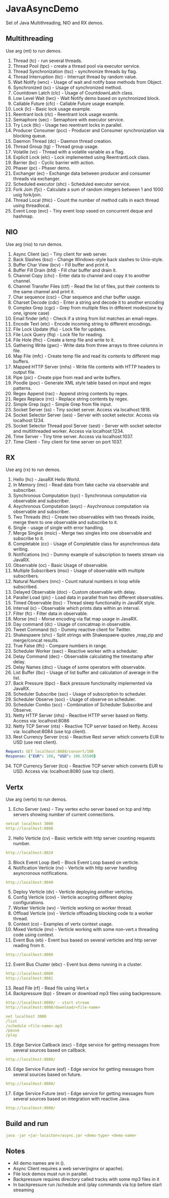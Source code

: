 # JavaAsyncDemo

Set of Java Multithreading, NIO and RX demos.

## Multithreading

Use arg (mt) to run demos.

1. Thread (tc) - run several threads.
2. Thread Pool (tpc) - create a thread pool via executor service. 
3. Thread Synchronization (tsc) - synchronize threads by flag.
4. Thread Interruption (tic) - Interrupt thread by random value.
5. Wait Notify (wnc) - Usage of wait and notify base methods from Object.
6. Synchronized (sc) - Usage of synchronized method.
7. Countdown Latch (clc) - Usage of CountdownLatch class.
8. Low Level Wait (lwc) - Wait Notify demo based on synchronized block.
9. Callable Future (cfc) - Callable Future usage example.
10. Lock (lc) - Basic lock usage example.
11. Reentrant lock (rlc) - Reentrant lock usage examle.
12. Semaphore (sec) - Semaphore with  executor service.
13. Try Lock (tlc) - Usage two reentrant locks in parallel.
14. Producer Consumer (pcc) - Producer and Consumer synchronization via blocking queue.
15. Daemon Thread (dc) - Daemon thread creation.
16. Thread Group (tg) - Thread group usage.
17. Volatile (vc) - Thread with a volatile variable as a flag.
18. Explicit Lock (elc) - Lock implemented using ReentrantLock class.
19. Barrier (bc) - Cyclic barrier with action.
20. Phaser (pc) - Phaser demo.
21. Exchanger (ec) - Exchange data between producer and consumer threads via exchanger.
22. Scheduled executor (shc) - Scheduled executor service.
23. Fork Join (fjc) - Calculate a sum of random integers between 1 and 1000 usig fork/join.
24. Thread Local (thlc) - Count the number of method calls in each thread using threadlocal.
25. Event Loop (evc) - Tiny event loop vased on concurrent deque and hashmap.
## NIO

Use arg (nio) to run demos.

1. Async Client (ac) - Tiny client for web server.
2. Back Slashes (bsc) - Change Windows-style back slashes to Unix-style. 
3. Buffer Char View (bcv) - Fill buffer and print it.
4. Buffer Fill Drain (bfd) - Fill char buffer and drain it.
5. Channel Copy (chc) - Enter data to channel and copy it to another channel.
6. Channel Transfer Files (ctf) - Read the list of files, put their contents to the same channel and print it.
7. Char sequence (csc) - Char sequence and char buffer usage.
8. Charset Decode (cdc) - Enter a string and decode it to another encoding
9. Complex Grep (cgc) - Grep from multiple files in different modes(one by one, ignore case)
10. Email finder (efc) - Check if a string from list matches an email-regex.
11. Encode Text (etc) - Encode incoming string to different encodings.
12. File Lock Update (flu) - Lock file for updates.
13. File Lock Query (flq) - Lock file for reading.
14. File Hole (fhc) - Create a temp file and write to it.
15. Gathering Write (gwc) - Write data from three arrays to three columns in file.
16. Map File (mfc) - Create temp file and read its contents to different map buffers.
17. Mapped HTTP Server (mhs) - Write file contents with HTTP headers to output file.
18. Pipe (pic) - Create pipe from read and write buffers.
19. Poodle (poc) - Generate XML style table based on input and regex patterns.
20. Regex Append (rac) - Append string contents by regex.
21. Regex Replace (rrc) - Replace string contents by regex.
22. Simple Grep (sgc)  - Simple Grep from file input.
23. Socket Server (ss) - Tiny socket server. Access via localhost:1818.
24. Socket Selector Server (ses) - Server with socket selector. Access via localhost:1234.
25. Socket Selector Thread pool Server (sest) - Server with socket selector and multithreaded worker.
 Access via localhost:1234.
26. Time Server - Tiny time server. Access via localhost:1037.
27. Time Client - Tiny client for time server on port 1037.

## RX

Use arg (rx) to run demos.

1. Hello (hc) - JavaRX Hello World.
2. In Memory (imc) - Read data from fake cache via observable and subscriber.
3. Synchronous Computation (syc) - Synchronous computation via observable and subscriber.
4. Asychronous Computation (asyc) - Asychronous computation via observable and subscriber.
5. Two Threads (ttc) - Create two observables with two threads inside,
merge them to one observable and subscribe to it.
6. Single - usage of single with error handling.
7. Merge Singles (msic) - Merge two singles into one observable and subscribe to it. 
8. Completable (cc) - Usage of Completable class for asynchronous data writing.
9. Notifications (nc) - Dummy example of subscription to tweets stream via JavaRX.
10. Observable (oc) - Basic Usage of observable.
11. Multiple Subscribers (msc) - Usage of observable with multiple subscribers.
12. Natural Numbers (nnc) - Count natural numbers in loop while subscribed.
13. Delayed Observable (doc) - Custom observable with delay.
14. Parallel Load (plc) - Load data in parallel from two different observables.
15. Timed Observable (toc) - Thread sleep functionality in JavaRX style.
16. Interval (ic) - Observable which prints data within an interval.
17. Filter (fc) - Filter data in observable.
18. Morse (mc) - Morse encoding via flat map usage in JavaRX.
19. Day command (dc) - Usage of concatmap in observable.
20. Tweet Command (tc) - Dummy reactive client for Twitter.
21. Shakespaere (shc) - Split strings with Shakespaere quotes ,map,zip and merge/concat results.
22. True False (tfc) - Compare numbers in range.
23. Scheduler Worker (swc) - Reactive worker with a scheduler.
24. Delay Command (dec) - Observable calculating the timestamp after delay.
25. Delay Names (dnc) - Usage of some operators with observable.
26. List Buffer (lbc) - Usage of list buffer and calculation of average in the list.
27. Back Pressure (bpc) - Back pressure functionality implemented via JavaRX.
28. Scheduler Subscribe (ssc) - Usage of  subscription to scheduler.
29. Scheduler Observe (soc) - Usage of observe on scheduler.
30. Scheduler Combo (scc) - Combination of  Scheduler Subscribe and Observe.
31. Netty HTTP Server (nhs) - Reactive HTTP server based on Netty. Access via: localhost:8086
32. Netty TCP Server (nts) -  Reactive TCP server based on Netty. Access via: localhost:8084 (use tcp client).
33. Rest Currency Server (rcs) - Reactive Rest server which converts EUR to USD (use rest client).
```yaml
Request: GET localhost:8088/convert/100
Response: {"EUR": 100, "USD": 106.55500}
```
34. TCP Currency Server (tcs) - Reactive TCP server which converts EUR to USD. Access via: localhost:8080 (use tcp client).

## Vertx

Use arg (vertx) to run demos.

1. Echo Server (ves) - Tiny vertex echo server based on tcp and http servers showing number of current connections.
```yaml
netcat localhost 3000
http://localhost:8080
```
2. Hello Verticle (cv) - Basic verticle with http server counting requests number.
```yaml
http://localhost:8024
```
3. Block Event Loop (bel) - Block Event Loop based on verticle.
4. Notification Verticle (nv) - Verticle with http server handling asyncronous notifications.
```yaml
http://localhost:8040
```
5. Deploy Verticle (dv) - Verticle deploying another verticles.
6. Config Verticle (cov) - Verticle accepting different deploy configurations.
7. Worker Verticle (wv) - Verticle working on worker thread.
8. Offload Verticle (ov) - Verticle offloading blocking code to a worker thread.
9. Context (co) - Examples of vertx context usage.
10. Mixed Verticle (mv) - Verticle working with some non-vert.x threading code using context.
11. Event Bus (eb) - Event bus based on several verticles and http server reading from it.
```yaml
http://localhost:8080
```
12. Event Bus Cluster (ebc) - Event bus demo running in a cluster.
 ```yaml
http://localhost:8080
http://localhost:8081
```
13. Read File (rf) - Read file using Vert.x
14. Backpressure (bp) - Stream or download mp3 files using backpressure.
```yaml
http://localhost:8080/ - start stream 
http://localhost:8080/download/<file-name> 

net localhost 3000
/list 
/schedule <file-name>.mp3
/pause
/play
```
15. Edge Service Callback (esc) - Edge service for getting messages from several sources based on callback.
```yaml
http://localhost:8080/
```

16. Edge Service Future (esf) - Edge service for getting messages from several sources based on future.
```yaml
http://localhost:8080/
```
17. Edge Service Future (esr) - Edge service for getting messages from several sources based on integration with reactive Java.
```yaml
http://localhost:8080/
```

## Build and run
````yaml
java -jar <jar-locaiton>/async.jar <demo-type> <demo-name>
````

## Notes

- All demo names are in ().
- Async Client requires a web server(nginx or apache).
- File lock demos must run in parallel.
- Backpressure requires directory called tracks with some mp3 files in it
- In backpressure run /schedule and /play commands via tcp before start streaming
